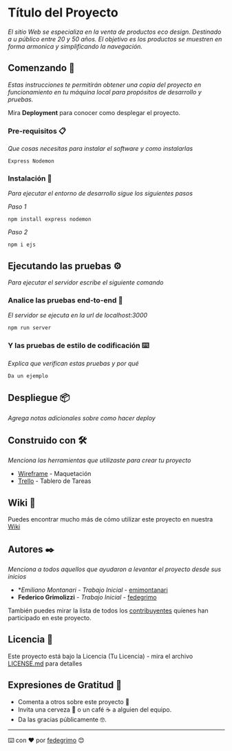 # Título del Proyecto

_El sitio Web se especializa en la venta de productos eco design. Destinado a u público entre 20 y 50 años. El objetivo es los productos se muestren en forma armonica y simplificando la navegación._

## Comenzando 🚀

_Estas instrucciones te permitirán obtener una copia del proyecto en funcionamiento en tu máquina local para propósitos de desarrollo y pruebas._

Mira **Deployment** para conocer como desplegar el proyecto.


### Pre-requisitos 📋

_Que cosas necesitas para instalar el software y como instalarlas_

```
Express Nodemon
```

### Instalación 🔧

_Para ejecutar el entorno de desarrollo sigue los siguientes pasos_

_Paso 1_

```
npm install express nodemon
```

_Paso 2_

```
npm i ejs
```

## Ejecutando las pruebas ⚙️

_Para ejecutar el servidor escribe el siguiente comando_

### Analice las pruebas end-to-end 🔩

_El servidor se ejecuta en la url de localhost:3000_

```
npm run server
```

### Y las pruebas de estilo de codificación ⌨️

_Explica que verifican estas pruebas y por qué_

```
Da un ejemplo
```

## Despliegue 📦

_Agrega notas adicionales sobre como hacer deploy_

## Construido con 🛠️

_Menciona las herramientas que utilizaste para crear tu proyecto_

* [Wireframe](http://www.wireframe.cc/) - Maquetación
* [Trello](https://trello.com/) - Tablero de Tareas


## Wiki 📖

Puedes encontrar mucho más de cómo utilizar este proyecto en nuestra [Wiki](https://github.com/tu/proyecto/wiki)

## Autores ✒️

_Menciona a todos aquellos que ayudaron a levantar el proyecto desde sus inicios_

* **Emiliano Montanari* - *Trabajo Inicial* - [emimontanari](https://github.com/emimontanari)
* **Federico Grimolizzi** - *Trabajo Inicial* - [fedegrimo](https://github.com/fedegrimo)

También puedes mirar la lista de todos los [contribuyentes](https://github.com/fedegrimo/grupo_7_EcoShop/graphs/contributors) quíenes han participado en este proyecto. 

## Licencia 📄

Este proyecto está bajo la Licencia (Tu Licencia) - mira el archivo [LICENSE.md](LICENSE.md) para detalles

## Expresiones de Gratitud 🎁

* Comenta a otros sobre este proyecto 📢
* Invita una cerveza 🍺 o un café ☕ a alguien del equipo. 
* Da las gracias públicamente 🤓.


---
⌨️ con ❤️ por [fedegrimo](https://github.com/fedegrimo) 😊
